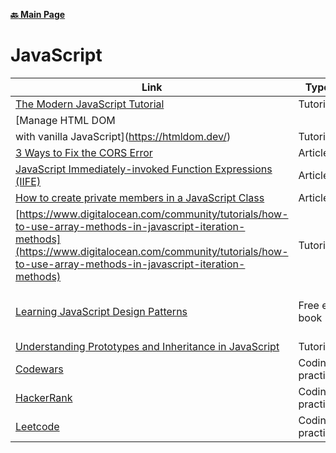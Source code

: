 **[:back: Main Page](README.md/)**

# JavaScript

| Link | Type | Description |
| ---- | ---- | ----------- |
| [The Modern JavaScript Tutorial](https://javascript.info/) | Tutorial | |
| [Manage HTML DOM
with vanilla JavaScript](https://htmldom.dev/) | Tutorial |             |
| [3 Ways to Fix the CORS Error](https://medium.com/@dtkatz/3-ways-to-fix-the-cors-error-and-how-access-control-allow-origin-works-d97d55946d9) | Article | |
| [JavaScript Immediately-invoked Function Expressions (IIFE)](https://flaviocopes.com/javascript-iife/) | Article | |
| [How to create private members in a JavaScript Class](https://javascript.plainenglish.io/private-member-in-javascript-class-2359ef666aaf) | Article | |
| [https://www.digitalocean.com/community/tutorials/how-to-use-array-methods-in-javascript-iteration-methods](https://www.digitalocean.com/community/tutorials/how-to-use-array-methods-in-javascript-iteration-methods) | Tutorial | |
| [Learning JavaScript Design Patterns](https://www.patterns.dev/posts/classic-design-patterns/#commandpatternjavascript) | Free e-book | [JavaScript Course by Namaste JavaScript](https://www.youtube.com/watch?v=pN6jk0uUrD8&list=PLlasXeu85E9cQ32gLCvAvr9vNaUccPVNP) | Youtube Playlist | |
| [Understanding Prototypes and Inheritance in JavaScript](https://www.digitalocean.com/community/tutorials/understanding-prototypes-and-inheritance-in-javascript) | Tutorial | |
| [Codewars](https://www.codewars.com/dashboard) | Coding practice | |
| [HackerRank](https://www.hackerrank.com/) | Coding practice | |
| [Leetcode](https://leetcode.com/) | Coding practice | |

